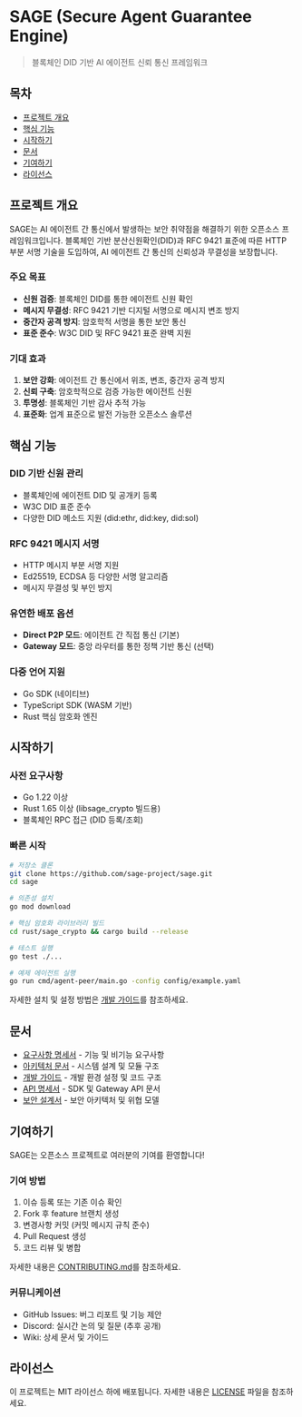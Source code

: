 # SAGE (Secure Agent Guarantee Engine)

> 블록체인 DID 기반 AI 에이전트 신뢰 통신 프레임워크

## 목차

- [프로젝트 개요](#프로젝트-개요)
- [핵심 기능](#핵심-기능)
- [시작하기](#시작하기)
- [문서](#문서)
- [기여하기](#기여하기)
- [라이선스](#라이선스)

## 프로젝트 개요

SAGE는 AI 에이전트 간 통신에서 발생하는 보안 취약점을 해결하기 위한 오픈소스 프레임워크입니다. 블록체인 기반 분산신원확인(DID)과 RFC 9421 표준에 따른 HTTP 부분 서명 기술을 도입하여, AI 에이전트 간 통신의 신뢰성과 무결성을 보장합니다.

### 주요 목표

- **신원 검증**: 블록체인 DID를 통한 에이전트 신원 확인
- **메시지 무결성**: RFC 9421 기반 디지털 서명으로 메시지 변조 방지
- **중간자 공격 방지**: 암호학적 서명을 통한 보안 통신
- **표준 준수**: W3C DID 및 RFC 9421 표준 완벽 지원

### 기대 효과

1. **보안 강화**: 에이전트 간 통신에서 위조, 변조, 중간자 공격 방지
2. **신뢰 구축**: 암호학적으로 검증 가능한 에이전트 신원
3. **투명성**: 블록체인 기반 감사 추적 가능
4. **표준화**: 업계 표준으로 발전 가능한 오픈소스 솔루션

## 핵심 기능

### DID 기반 신원 관리
- 블록체인에 에이전트 DID 및 공개키 등록
- W3C DID 표준 준수
- 다양한 DID 메소드 지원 (did:ethr, did:key, did:sol)

### RFC 9421 메시지 서명
- HTTP 메시지 부분 서명 지원
- Ed25519, ECDSA 등 다양한 서명 알고리즘
- 메시지 무결성 및 부인 방지

### 유연한 배포 옵션
- **Direct P2P 모드**: 에이전트 간 직접 통신 (기본)
- **Gateway 모드**: 중앙 라우터를 통한 정책 기반 통신 (선택)

### 다중 언어 지원
- Go SDK (네이티브)
- TypeScript SDK (WASM 기반)
- Rust 핵심 암호화 엔진

## 시작하기

### 사전 요구사항

- Go 1.22 이상
- Rust 1.65 이상 (libsage_crypto 빌드용)
- 블록체인 RPC 접근 (DID 등록/조회)

### 빠른 시작

```bash
# 저장소 클론
git clone https://github.com/sage-project/sage.git
cd sage

# 의존성 설치
go mod download

# 핵심 암호화 라이브러리 빌드
cd rust/sage_crypto && cargo build --release

# 테스트 실행
go test ./...

# 예제 에이전트 실행
go run cmd/agent-peer/main.go -config config/example.yaml
```

자세한 설치 및 설정 방법은 [개발 가이드](development-guide.md)를 참조하세요.

## 문서

- [요구사항 명세서](requirements.md) - 기능 및 비기능 요구사항
- [아키텍처 문서](architecture.md) - 시스템 설계 및 모듈 구조
- [개발 가이드](development-guide.md) - 개발 환경 설정 및 코드 구조
- [API 명세서](api-spec.md) - SDK 및 Gateway API 문서
- [보안 설계서](security-design.md) - 보안 아키텍처 및 위협 모델

## 기여하기

SAGE는 오픈소스 프로젝트로 여러분의 기여를 환영합니다!

### 기여 방법

1. 이슈 등록 또는 기존 이슈 확인
2. Fork 후 feature 브랜치 생성
3. 변경사항 커밋 (커밋 메시지 규칙 준수)
4. Pull Request 생성
5. 코드 리뷰 및 병합

자세한 내용은 [CONTRIBUTING.md](CONTRIBUTING.md)를 참조하세요.

### 커뮤니케이션

- GitHub Issues: 버그 리포트 및 기능 제안
- Discord: 실시간 논의 및 질문 (추후 공개)
- Wiki: 상세 문서 및 가이드

## 라이선스

이 프로젝트는 MIT 라이선스 하에 배포됩니다. 자세한 내용은 [LICENSE](LICENSE) 파일을 참조하세요.

